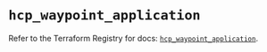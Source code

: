 # `hcp_waypoint_application`

Refer to the Terraform Registry for docs: [`hcp_waypoint_application`](https://registry.terraform.io/providers/hashicorp/hcp/0.86.0/docs/resources/waypoint_application).
